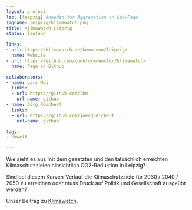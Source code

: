```yaml
---
layout: project
lab: [leipzig] #needed for Aggregation on Lab-Page
imgname: leipzig/klimawatch.png
title: Klimawatch Leipzig
status: laufend

links:
- url: https://klimawatch.de/kommunen/leipzig/
  name: Website
- url: https://github.com/codeformuenster/klimawatch/
  name: Page on Github

collaborators:
- name: Lars Mai
  links:
  - url: https://github.com/lhm
    url-name: github
- name: Jörg Reichert
  links:
  - url: https://github.com/joergreichert
    url-name: github

tags:
- Umwelt

---
```


Wie sieht es aus mit dem gesetzten und den tatsächlich erreichten Klimaschutzzielen hinsichtlich CO2-Reduktion in Leipzig?


Sind bei diesem Kurven-Verlauf die Klimaschutzziele für 2030 / 2040 / 2050 zu erreichen oder muss Druck auf Politik und Gesellschaft ausgeübt werden?

Unser Beitrag zu [Klimawatch](https://klimawatch.de/).